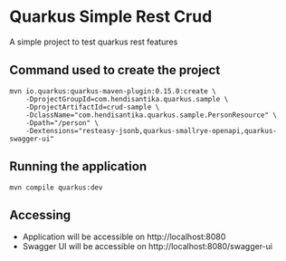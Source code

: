 # Quarkus Simple Rest Crud

A simple project to test quarkus rest features

## Command used to create the project

```
mvn io.quarkus:quarkus-maven-plugin:0.15.0:create \
    -DprojectGroupId=com.hendisantika.quarkus.sample \
    -DprojectArtifactId=crud-sample \
    -DclassName="com.hendisantika.quarkus.sample.PersonResource" \
    -Dpath="/person" \
    -Dextensions="resteasy-jsonb,quarkus-smallrye-openapi,quarkus-swagger-ui"
```

## Running the application

```
mvn compile quarkus:dev
```

## Accessing

- Application will be accessible on http://localhost:8080
- Swagger UI will be accessible on http://localhost:8080/swagger-ui
